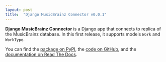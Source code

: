 ```yaml
---
layout: post
title:  "Django MusicBrainz Connector v0.0.1"
---
```


**Django MusicBrainz Connector** is a Django app that connects to replica of the MusicBrainz database. In this first
release, it supports models `Work` and `WorkType`.

You can find the [package on PyPI](https://pypi.org/project/django-musicbrainz-connector/), the
[code on GitHub](https://github.com/mneia-gr/django-musicbrainz-connector), and the
[documentation on Read The Docs](https://django-musicbrainz-connector.readthedocs.io/en/latest/).
